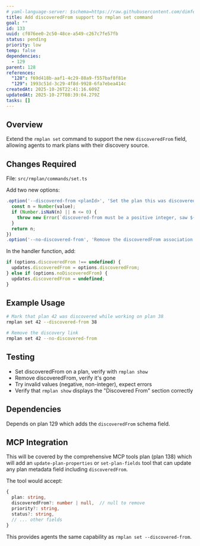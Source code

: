```yaml
---
# yaml-language-server: $schema=https://raw.githubusercontent.com/dimfeld/llmutils/main/schema/rmplan-plan-schema.json
title: Add discoveredFrom support to rmplan set command
goal: ""
id: 133
uuid: cf076ee0-2c50-48ce-a549-c267c7fe57fb
status: pending
priority: low
temp: false
dependencies:
  - 129
parent: 128
references:
  "128": f69d418b-aaf1-4c29-88a9-f557baf8f81e
  "129": 1993c51d-3c29-4f8d-9928-6fa7ebea414c
createdAt: 2025-10-26T22:41:16.609Z
updatedAt: 2025-10-27T08:39:04.279Z
tasks: []
---
```


## Overview

Extend the `rmplan set` command to support the new `discoveredFrom` field, allowing agents to mark plans with their discovery source.

## Changes Required

File: `src/rmplan/commands/set.ts`

Add two new options:
```typescript
.option('--discovered-from <planId>', 'Set the plan this was discovered from', (value) => {
  const n = Number(value);
  if (Number.isNaN(n) || n <= 0) {
    throw new Error(`discovered-from must be a positive integer, saw ${value}`);
  }
  return n;
})
.option('--no-discovered-from', 'Remove the discoveredFrom association')
```

In the handler function, add:
```typescript
if (options.discoveredFrom !== undefined) {
  updates.discoveredFrom = options.discoveredFrom;
} else if (options.noDiscoveredFrom) {
  updates.discoveredFrom = undefined;
}
```

## Example Usage

```bash
# Mark that plan 42 was discovered while working on plan 38
rmplan set 42 --discovered-from 38

# Remove the discovery link
rmplan set 42 --no-discovered-from
```

## Testing

- Set discoveredFrom on a plan, verify with `rmplan show`
- Remove discoveredFrom, verify it's gone
- Try invalid values (negative, non-integer), expect errors
- Verify that `rmplan show` displays the "Discovered From" section correctly

## Dependencies

Depends on plan 129 which adds the `discoveredFrom` schema field.

## MCP Integration

This will be covered by the comprehensive MCP tools plan (plan 138) which will add an `update-plan-properties` or `set-plan-fields` tool that can update any plan metadata field including `discoveredFrom`.

The tool would accept:
```typescript
{
  plan: string,
  discoveredFrom?: number | null,  // null to remove
  priority?: string,
  status?: string,
  // ... other fields
}
```

This provides agents the same capability as `rmplan set --discovered-from`.
